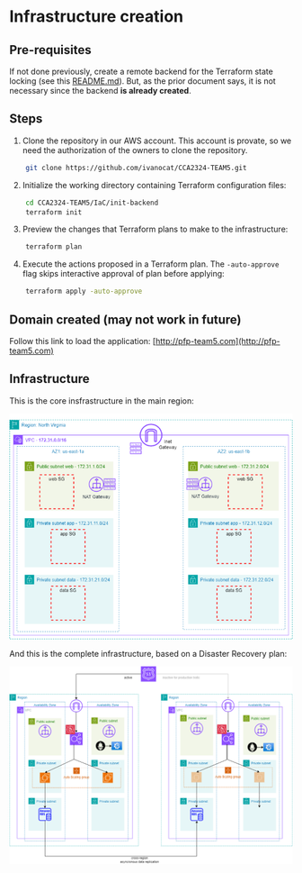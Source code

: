 # Infrastructure creation
## Pre-requisites
If not done previously, create a remote backend for the Terraform state locking (see this [README.md](./init-backend/README.md)). But, as the prior document says, it is not necessary since the backend **is already created**.

## Steps

1. Clone the repository in our AWS account. This account is provate, so we need the authorization of the owners to clone the repository. 

```bash
    git clone https://github.com/ivanocat/CCA2324-TEAM5.git
```

2. Initialize the working directory containing Terraform configuration files:

```bash
    cd CCA2324-TEAM5/IaC/init-backend
    terraform init
```

3. Preview the changes that Terraform plans to make to the infrastructure:

```bash
    terraform plan
```

4. Execute the actions proposed in a Terraform plan. The `-auto-approve` flag skips interactive approval of plan before applying:

```bash
    terraform apply -auto-approve
```

## Domain created (may not work in future)

Follow this link to load the application: [http://pfp-team5.com](http://pfp-team5.com)

## Infrastructure

This is the core insfrastructure in the main region:

![Core infrastructure](../images/core%20infrastructure.png "Core infrastructure")

And this is the complete infrastructure, based on a Disaster Recovery plan:

![Disaster recovery infrastructure](../images/disaster-recovery-pilot-light.png "Disaster recovery infrastructure")